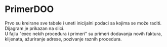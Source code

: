 # PrimerDOO

Prvo su kreirane sve tabele i uneti inicijalni podaci sa kojima se može raditi. <br/>
Dijagram je prikazan na slici. <br/>
U fajlu "exec nekih procedura i primeri" su primeri dodavanja novih faktura, klijenata, ažuriranje adrese, pozivanje raznih procedura.
